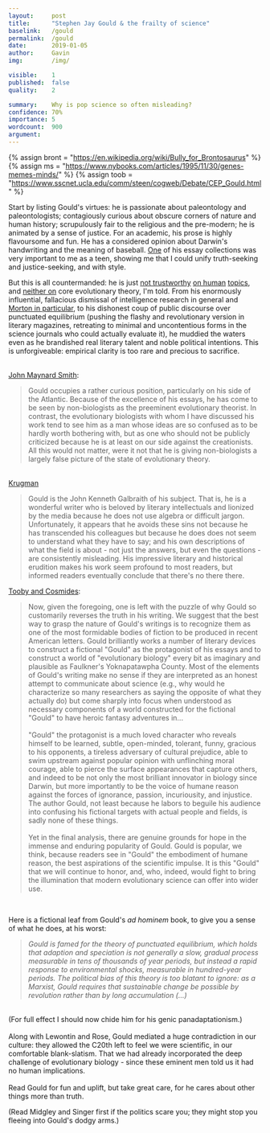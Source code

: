 ```yaml
---
layout:     post
title:      "Stephen Jay Gould & the frailty of science"
baselink:   /gould
permalink:  /gould
date:       2019-01-05
author:     Gavin   
img:        /img/

visible:    1
published:  false
quality: 	2

summary:    Why is pop science so often misleading?
confidence: 70%
importance: 5
wordcount:  900
argument:	
---
```


{%	assign bront = "https://en.wikipedia.org/wiki/Bully_for_Brontosaurus"	%}
{%	assign ms = "https://www.nybooks.com/articles/1995/11/30/genes-memes-minds/"		%}
{%	assign toob = "https://www.sscnet.ucla.edu/comm/steen/cogweb/Debate/CEP_Gould.html"		%}



Start by listing Gould's virtues: he is passionate about paleontology and paleontologists; contagiously curious about obscure corners of nature and human history; scrupulously fair to the religious and the pre-modern; he is animated by a sense of justice. For an academic, his prose is highly flavoursome and fun. He has a considered opinion about Darwin's handwriting and the meaning of baseball. <a href="{{bront}}">One</a> of his essay collections was very important to me as a teen, showing me that I could unify truth-seeking and justice-seeking, and with style. 

But this is all countermanded: he is just <a href="http://lesswrong.com/lw/kv/beware_of_stephen_j_gould/">not trustworthy</a> <a href="http://www.slate.com/articles/news_and_politics/the_earthling/1996/11/homo_deceptus.html">on human</a> <a href="http://www.umsl.edu/~carrolljc/Documents%20linked%20to%20indiex/IN_LIT_DAR/Critique_of_Gould.pdf">topics</a>, and <a href="http://cogweb.ucla.edu/Debate/CEP_Gould.html">neither on</a> core evolutionary theory, I'm told. From his enormously influential, fallacious dismissal of intelligence research in general and <a href="http://www.nytimes.com/2011/06/14/science/14skull.html?_r=1">Morton in particular</a>, to his dishonest coup of public discourse over punctuated equilibrium (pushing the flashy and revolutionary version in literary magazines, retreating to minimal and uncontentious forms in the science journals who could actually evaluate it), he muddied the waters even as he brandished real literary talent and noble political intentions. This is unforgiveable: empirical clarity is too rare and precious to sacrifice. <br /><br />

<a href="{{ms}}">John Maynard Smith</a>:
<blockquote>
	Gould occupies a rather curious position, particularly on his side of the Atlantic. Because of the excellence of his essays, he has come to be seen by non-biologists as the preeminent evolutionary theorist. In contrast, the evolutionary biologists with whom I have discussed his work tend to see him as a man whose ideas are so confused as to be hardly worth bothering with, but as one who should not be publicly criticized because he is at least on our side against the creationists. All this would not matter, were it not that he is giving non-biologists a largely false picture of the state of evolutionary theory.
</blockquote>

<br>
	<a href="http://www.pkarchive.org/theory/evolute.html">Krugman</a>
<blockquote>
	Gould is the John Kenneth Galbraith of his subject. That is, he is a wonderful writer who is beloved by literary intellectuals and lionized by the media because he does not use algebra or difficult jargon. Unfortunately, it appears that he avoids these sins not because he has transcended his colleagues but because he does does not seem to understand what they have to say; and his own descriptions of what the field is about - not just the answers, but even the questions - are consistently misleading. His impressive literary and historical erudition makes his work seem profound to most readers, but informed readers eventually conclude that there's no there there.
</blockquote>

<a href="{{toob}}">Tooby and Cosmides</a>:

  <blockquote>Now, given the foregoing, one is left with the puzzle of why Gould so customarily reverses the truth in his writing. We suggest that the best way to grasp the nature of Gould's writings is to recognize them as one of the most formidable bodies of fiction to be produced in recent American letters. Gould brilliantly works a number of literary devices to construct a fictional "Gould" as the protagonist of his essays and to construct a world of "evolutionary biology" every bit as imaginary and plausible as Faulkner's Yoknapatawpha County. Most of the elements of Gould's writing make no sense if they are interpreted as an honest attempt to communicate about science (e.g., why would he characterize so many researchers as saying the opposite of what they actually do) but come sharply into focus when understood as necessary components of a world constructed for the fictional "Gould" to have heroic fantasy adventures in...<br /><br /> 
<!--  -->
  	"Gould" the protagonist is a much loved character who reveals himself to be learned, subtle, open-minded, tolerant, funny, gracious to his opponents, a tireless adversary of cultural prejudice, able to swim upstream against popular opinion with unflinching moral courage, able to pierce the surface appearances that capture others, and indeed to be not only the most brilliant innovator in biology since Darwin, but more importantly to be the voice of humane reason against the forces of ignorance, passion, incuriousity, and injustice. The author Gould, not least because he labors to beguile his audience into confusing his fictional targets with actual people and fields, is sadly none of these things.<br /><br />
<!--  -->
	Yet in the final analysis, there are genuine grounds for hope in the immense and enduring popularity of Gould. Gould is popular, we think, because readers see in "Gould" the embodiment of humane reason, the best aspirations of the scientific impulse. It is this "Gould" that we will continue to honor, and, who, indeed, would fight to bring the illumination that modern evolutionary science can offer into wider use. 
</blockquote>
<br />


Here is a fictional leaf from Gould's <i>ad hominem</i> book, to give you a sense of what he does, at his worst:<br />
<blockquote>
  <i>Gould is famed for the theory of punctuated equilibrium, which holds that adaption and speciation is not generally a slow, gradual process measurable in tens of thousands of year periods, but instead a rapid response to environmental shocks, measurable in hundred-year periods. The political bias of this theory is too blatant to ignore: as a Marxist, Gould requires that sustainable change be possible by revolution rather than by long accumulation (...)</i>
</blockquote><br />(For full effect I should now chide him for his genic panadaptationism.)<br /><br />Along with Lewontin and Rose, Gould mediated a huge contradiction in our culture: they allowed the C20th left to feel we were scientific, in our comfortable blank-slatism. That we had already incorporated the deep challenge of evolutionary biology - since these eminent men told us it had no human implications. <br /><br />Read Gould for fun and uplift, but take great care, for he cares about other things more than truth. 

(Read Midgley and Singer first if the politics scare you; they might stop you fleeing into Gould's dodgy arms.)<br /><br />




<br><br>